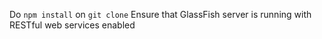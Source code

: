 Do `npm install` on `git clone`
Ensure that GlassFish server is running with RESTful web services enabled
